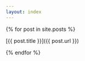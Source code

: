 ```yaml
---
layout: index
---
```


{% for post in site.posts %}

[{{ post.title }}]({{ post.url }})

{% endfor %}